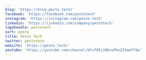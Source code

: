 ```yaml
---
blog: 'https://blog.pesto.tech/'
facebook: 'https://facebook.com/pestotech'
instagram: 'https://instagram.com/pesto.tech'
linkedin: 'https://linkedin.com/company/pestotech'
logohandle: pestotech
sort: pesto
title: Pesto Tech
twitter: pestotech
website: 'https://pesto.tech/'
youtube: 'https://youtube.com/channel/UCvf05jYQKovPknZISmeVTdw'
---
```

